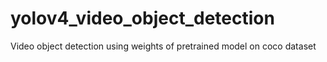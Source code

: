 # yolov4_video_object_detection
Video object detection using weights of pretrained model on coco dataset
